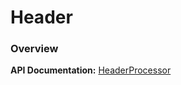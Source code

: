 <!--
title: Header
subtitle: Processors
-->

# Header

### Overview

**API Documentation:** [HeaderProcessor](#phpdoc:popover:Codex\Processors\HeaderProcessor)